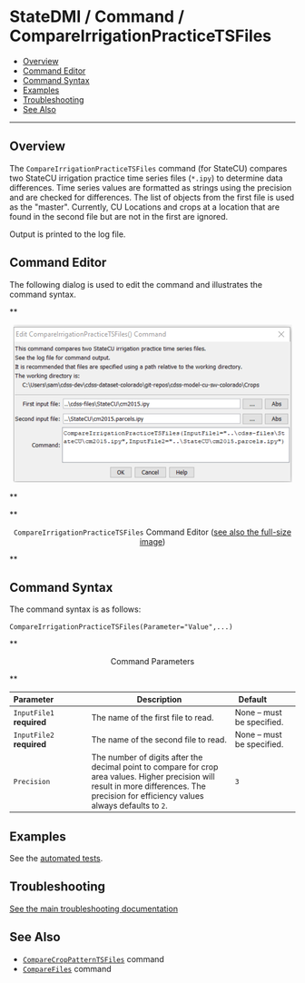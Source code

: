 # StateDMI / Command / CompareIrrigationPracticeTSFiles #

* [Overview](#overview)
* [Command Editor](#command-editor)
* [Command Syntax](#command-syntax)
* [Examples](#examples)
* [Troubleshooting](#troubleshooting)
* [See Also](#see-also)

-------------------------

## Overview ##

The `CompareIrrigationPracticeTSFiles` command (for StateCU)
compares two StateCU irrigation practice time series files (`*.ipy`) to determine data differences.
Time series values are formatted as strings using the precision and are checked for differences.
The list of objects from the first file is used as the "master".
Currently, CU Locations and crops at a location that are found in the second file
but are not in the first are ignored.

Output is printed to the log file.

## Command Editor ##

The following dialog is used to edit the command and illustrates the command syntax.

**<p style="text-align: center;">
![CompareIrrigationPracticeTSFiles Command Editor](CompareIrrigationPracticeTSFiles.png)
</p>**

**<p style="text-align: center;">
`CompareIrrigationPracticeTSFiles` Command Editor (<a href="../CompareIrrigationPracticeTSFiles.png">see also the full-size image</a>)
</p>**

## Command Syntax ##

The command syntax is as follows:

```text
CompareIrrigationPracticeTSFiles(Parameter="Value",...)
```
**<p style="text-align: center;">
Command Parameters
</p>**

| **Parameter**&nbsp;&nbsp;&nbsp;&nbsp;&nbsp;&nbsp;&nbsp;&nbsp;&nbsp;&nbsp;&nbsp;&nbsp;&nbsp;&nbsp; | **Description** | **Default**&nbsp;&nbsp;&nbsp;&nbsp;&nbsp;&nbsp;&nbsp;&nbsp;&nbsp;&nbsp; |
| --------------|-----------------|----------------- |
| `InputFile1`<br>**required** | The name of the first file to read. | None – must be specified. |
| `InputFile2`<br>**required** | The name of the second file to read. | None – must be specified. |
| `Precision` | The number of digits after the decimal point to compare for crop area values. Higher precision will result in more differences. The precision for efficiency values always defaults to `2`. | `3` |

## Examples ##

See the [automated tests](https://github.com/OpenCDSS/cdss-app-statedmi-test/tree/master/test/regression/commands/CompareIrrigationPracticeTSFiles).

## Troubleshooting ##

[See the main troubleshooting documentation](../../troubleshooting/troubleshooting.md)

## See Also ##

* [`CompareCropPatternTSFiles`](../CompareCropPatternTSFiles/CompareCropPatternTSFiles.md) command
* [`CompareFiles`](../CompareFiles/CompareFiles.md) command
